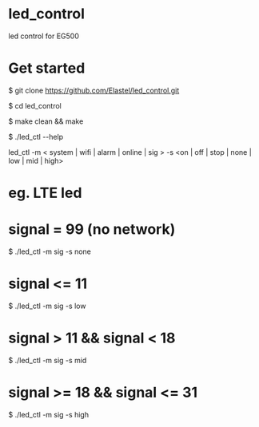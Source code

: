 # led_control
led control for EG500

# Get started
$ git clone https://github.com/Elastel/led_control.git

$ cd led_control

$ make clean && make

$ ./led_ctl --help

led_ctl -m < system | wifi | alarm | online | sig > -s <on | off | stop | none | low | mid | high>

# eg. LTE led
# signal = 99 (no network)
$ ./led_ctl -m sig -s none

# signal <= 11
$ ./led_ctl -m sig -s low

# signal > 11 && signal < 18
$ ./led_ctl -m sig -s mid

# signal >= 18 && signal <= 31
$ ./led_ctl -m sig -s high
